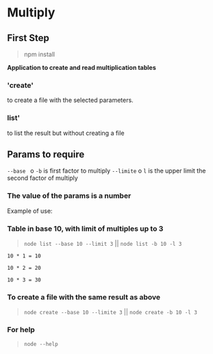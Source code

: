 # Multiply

## First Step
>npm install

**Application to create and read multiplication tables**

### 'create' 
to create a file with the selected parameters. 
### list' 
to list the result but without creating a file

## Params to require 
`--base ` o `-b` is first factor to multiply
`--limite` o `l` is the upper limit the second factor of multiply
### The value of the params is a number

Example of use:

### Table in base 10, with limit of multiples up to 3
>`node list --base 10 --limit 3` || `node list -b 10 -l 3`

```
10 * 1 = 10 
 
10 * 2 = 20 
 
10 * 3 = 30 
```
### To create a file with the same result as above

> `node create --base 10 --limite 3` || `node create -b 10 -l 3`

### For help
> `node --help`
